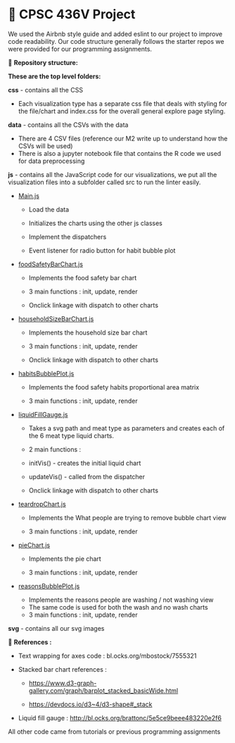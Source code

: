 #  🍗 CPSC 436V Project

We used the Airbnb style guide and added eslint to our project to improve code readability. Our code structure generally follows the starter repos we were provided for our programming assignments.

📂 **Repository structure:**

**These are the top level folders:**

**css** - contains all the CSS

-   Each visualization type has a separate css file that deals with styling for the file/chart and index.css for the overall general explore page styling.

**data** - contains all the CSVs with the data

-   There are 4 CSV files (reference our M2 write up to understand how the CSVs will be used)
-   There is also a jupyter notebook file that contains the R code we used for data preprocessing

**js** - contains all the JavaScript code for our visualizations, we put all the visualization files into a subfolder called src to run the linter easily.

-   [Main.js](https://github.students.cs.ubc.ca/cpsc436v-2020w-t2/436v-project_f9d1b_h8u0b_u3u0b/blob/master/js/src/main.js)

    -   Load the data

    -   Initializes the charts using the other js classes

    -   Implement the dispatchers

    -   Event listener for radio button for habit bubble plot

-   [foodSafetyBarChart.js](https://github.students.cs.ubc.ca/cpsc436v-2020w-t2/436v-project_f9d1b_h8u0b_u3u0b/blob/master/js/src/foodSafetyBarChart.js)

    -   Implements the food safety bar chart

    -   3 main functions : init, update, render

    -   Onclick linkage with dispatch to other charts

-   [householdSizeBarChart.js](https://github.students.cs.ubc.ca/cpsc436v-2020w-t2/436v-project_f9d1b_h8u0b_u3u0b/blob/master/js/src/householdSizeBarChart.js)

    -   Implements the household size bar chart

    -   3 main functions : init, update, render

    -   Onclick linkage with dispatch to other charts

-   [habitsBubblePlot.js](https://github.students.cs.ubc.ca/cpsc436v-2020w-t2/436v-project_f9d1b_h8u0b_u3u0b/blob/master/js/src/habitsBubblePlot.js)

    -   Implements the food safety habits proportional area matrix

    -   3 main functions : init, update, render

-   [liquidFillGauge.js](https://github.students.cs.ubc.ca/cpsc436v-2020w-t2/436v-project_f9d1b_h8u0b_u3u0b/blob/master/js/src/liquidFillGauge.js)

    -   Takes a svg path and meat type as parameters and creates each of the 6 meat type liquid charts.

    -   2 main functions : 

    -   initVis() - creates the initial liquid chart

    -   updateVis() - called from the dispatcher

    -   Onclick linkage with dispatch to other charts
  
- [teardropChart.js](https://github.students.cs.ubc.ca/cpsc436v-2020w-t2/436v-project_f9d1b_h8u0b_u3u0b/blob/master/js/src/teardropChart.js)

    -   Implements the What people are trying to remove bubble chart view

    -   3 main functions : init, update, render

- [pieChart.js](https://github.students.cs.ubc.ca/cpsc436v-2020w-t2/436v-project_f9d1b_h8u0b_u3u0b/blob/master/js/src/pieChart.js)
    -   Implements the pie chart

    -   3 main functions : init, update, render

- [reasonsBubblePlot.js](https://github.students.cs.ubc.ca/cpsc436v-2020w-t2/436v-project_f9d1b_h8u0b_u3u0b/blob/master/js/src/pieChart.js)
    -   Implements the reasons people are washing / not washing view
    -   The same code is used for both the wash and no wash charts
    -   3 main functions : init, update, render


**svg** -  contains all our svg images

📑 **References :**

-   Text wrapping for axes code : bl.ocks.org/mbostock/7555321

-   Stacked bar chart references : 

    -   <https://www.d3-graph-gallery.com/graph/barplot_stacked_basicWide.html>

    -   https://devdocs.io/d3~4/d3-shape#_stack

-   Liquid fill gauge : <http://bl.ocks.org/brattonc/5e5ce9beee483220e2f6>

All other code came from tutorials or previous programming assignments